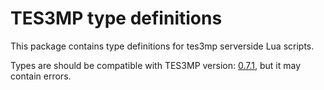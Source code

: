 # TES3MP type definitions

This package contains type definitions for tes3mp serverside Lua scripts.

Types are should be compatible with TES3MP version: [0.7.1](https://github.com/TES3MP/CoreScripts/tree/0.7.1), but it may contain errors.
